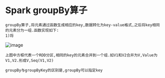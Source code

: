 # Spark groupBy算子
    groupBy算子,将元素通过函数生成相应的key,数据转化为key-value格式,之后将key相同
    的元素分为一组.函数实现如下:
    1)将
    
![image](https://github.com/williamzhang11/fastTech/blob/master/src/main/java/com/xiu/fastBigData/groupby/image/groupBy.jpg)
    
    上图中方框代表一个RDD分区,相同的key的元素合并到一个组.如V1和V2合并为V,Value为
    V1,V2.形成V,Seq(V1,V2)
    
    groupBy与groupByKey的区别是,groupBy可以指定key